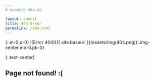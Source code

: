 ```yaml
---
# example 404.md

layout: onecol
title: 404 Error
permalink: /404.html
---
```




{:.m-0.p-0}
![Error 404]({{ site.baseurl }}/assets/img/404.png){:.img-center.mb-0.pb-0}

{:.text-center}
## Page not found! :(

<script>
if(window.location.pathname.search("/travel/") == 0) {
    var path = window.location.pathname
    var patMatch = path.match(/\/travel\/\d\d\d\d-\d\d/i)
    if (patMatch) {
        var validString = patMatch.toString()
        var year = validString.match(/\/\d\d\d\d-/i)
        year = year.toString().substr(1,4)
        var loc =  path.search("travel/") + 7
        prefix = path.substr(0, loc ) + year + "/" + path.substr(loc)
        window.location = window.location.protocol + "//" + window.location.host + prefix

    }
 //    var loc =  path.search("travel/") + 7
 //    var year = path.substr(loc, 5)
 //    var yearShort = path.substr(loc, 4)
 //    if (yearShort == "2022" && year != "2022/") {
 //        prefix = path.substr(0, loc ) + "2022/" + path.substr(loc)
 //        window.location = window.location.protocol + "//" + window.location.host + prefix
 //    }
}
</script>
